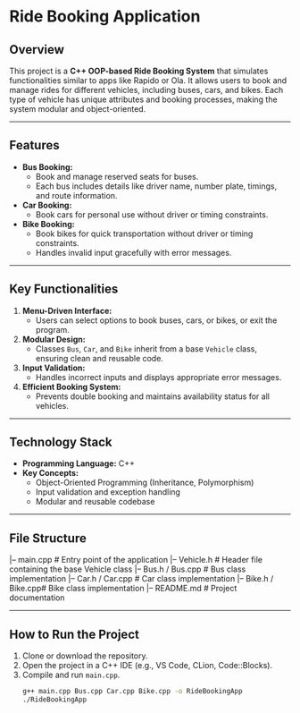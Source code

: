 # Ride Booking Application

## Overview
This project is a **C++ OOP-based Ride Booking System** that simulates functionalities similar to apps like Rapido or Ola. It allows users to book and manage rides for different vehicles, including buses, cars, and bikes. Each type of vehicle has unique attributes and booking processes, making the system modular and object-oriented.

---

## Features
- **Bus Booking:**
  - Book and manage reserved seats for buses.
  - Each bus includes details like driver name, number plate, timings, and route information.
- **Car Booking:**
  - Book cars for personal use without driver or timing constraints.
- **Bike Booking:**
  - Book bikes for quick transportation without driver or timing constraints.
  - Handles invalid input gracefully with error messages.
  
---

## Key Functionalities
1. **Menu-Driven Interface:** 
   - Users can select options to book buses, cars, or bikes, or exit the program.
2. **Modular Design:**
   - Classes `Bus`, `Car`, and `Bike` inherit from a base `Vehicle` class, ensuring clean and reusable code.
3. **Input Validation:**
   - Handles incorrect inputs and displays appropriate error messages.
4. **Efficient Booking System:**
   - Prevents double booking and maintains availability status for all vehicles.

---

## Technology Stack
- **Programming Language:** C++
- **Key Concepts:**
  - Object-Oriented Programming (Inheritance, Polymorphism)
  - Input validation and exception handling
  - Modular and reusable codebase

---

## File Structure
|– main.cpp         # Entry point of the application
|– Vehicle.h        # Header file containing the base Vehicle class
|– Bus.h / Bus.cpp  # Bus class implementation
|– Car.h / Car.cpp  # Car class implementation
|– Bike.h / Bike.cpp# Bike class implementation
|– README.md        # Project documentation

---

## How to Run the Project
1. Clone or download the repository.
2. Open the project in a C++ IDE (e.g., VS Code, CLion, Code::Blocks).
3. Compile and run `main.cpp`.
   ```bash
   g++ main.cpp Bus.cpp Car.cpp Bike.cpp -o RideBookingApp
   ./RideBookingApp
